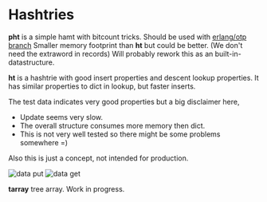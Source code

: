 Hashtries
=========

**pht** is a simple hamt with bitcount tricks.
Should be used with [erlang/otp branch](https://github.com/psyeugenic/otp/commits/egil/pht-features)
Smaller memory footprint than **ht** but could be better. (We don't need the extraword in records)
Will probably rework this as an built-in-datastructure.

**ht** is a hashtrie with good insert properties and descent lookup properties.
It has similar properties to dict in lookup, but faster inserts. 

The test data indicates very good properties but a big disclaimer here,
- Update seems very slow.
- The overall structure consumes more memory then dict.
- This is not very well tested so there might be some problems somewhere =)

Also this is just a concept, not intended for production.

![data put](https://github.com/psyeugenic/hashtrie/raw/master/example/data_put.png)
![data get](https://github.com/psyeugenic/hashtrie/raw/master/example/data_get.png)


**tarray** tree array. Work in progress.
